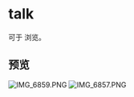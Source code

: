 # talk

可于 [](http://talk.jiajunyan.com) 浏览。

## 预览

![IMG_6859.PNG](http://ww1.sinaimg.cn/large/007epDtPgy1g8vmfxnycjj30cu0rs7v8.jpg)
![IMG_6857.PNG](http://ww1.sinaimg.cn/large/007epDtPgy1g8vmg6f1d3j30cu0rsnpd.jpg)
